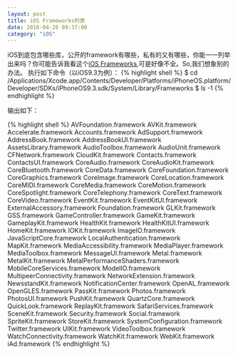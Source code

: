 ```yaml
---
layout: post
title: iOS Frameworks列表
date: 2016-04-26 09:37:00
category: "iOS"
---
```


iOS到底包含哪些库，公开的framework有哪些，私有的又有哪些，你能一一列举出来吗？你可能告诉我看这个[iOS Frameworks](https://developer.apple.com/library/ios/documentation/Miscellaneous/Conceptual/iPhoneOSTechOverview/iPhoneOSFrameworks/iPhoneOSFrameworks.html#//apple_ref/doc/uid/TP40007898-CH6-SW3),可是好像不全。So,我们想象别的办法。
执行如下命令（以iOS9.3为例）：
{% highlight shell %}
$ cd /Applications/Xcode.app/Contents/Developer/Platforms/iPhoneOS.platform/Developer/SDKs/iPhoneOS9.3.sdk/System/Library/Frameworks
$ ls -1
{% endhighlight %}

输出如下：

{% highlight shell %}
AVFoundation.framework
AVKit.framework
Accelerate.framework
Accounts.framework
AdSupport.framework
AddressBook.framework
AddressBookUI.framework
AssetsLibrary.framework
AudioToolbox.framework
AudioUnit.framework
CFNetwork.framework
CloudKit.framework
Contacts.framework
ContactsUI.framework
CoreAudio.framework
CoreAudioKit.framework
CoreBluetooth.framework
CoreData.framework
CoreFoundation.framework
CoreGraphics.framework
CoreImage.framework
CoreLocation.framework
CoreMIDI.framework
CoreMedia.framework
CoreMotion.framework
CoreSpotlight.framework
CoreTelephony.framework
CoreText.framework
CoreVideo.framework
EventKit.framework
EventKitUI.framework
ExternalAccessory.framework
Foundation.framework
GLKit.framework
GSS.framework
GameController.framework
GameKit.framework
GameplayKit.framework
HealthKit.framework
HealthKitUI.framework
HomeKit.framework
IOKit.framework
ImageIO.framework
JavaScriptCore.framework
LocalAuthentication.framework
MapKit.framework
MediaAccessibility.framework
MediaPlayer.framework
MediaToolbox.framework
MessageUI.framework
Metal.framework
MetalKit.framework
MetalPerformanceShaders.framework
MobileCoreServices.framework
ModelIO.framework
MultipeerConnectivity.framework
NetworkExtension.framework
NewsstandKit.framework
NotificationCenter.framework
OpenAL.framework
OpenGLES.framework
PassKit.framework
Photos.framework
PhotosUI.framework
PushKit.framework
QuartzCore.framework
QuickLook.framework
ReplayKit.framework
SafariServices.framework
SceneKit.framework
Security.framework
Social.framework
SpriteKit.framework
StoreKit.framework
SystemConfiguration.framework
Twitter.framework
UIKit.framework
VideoToolbox.framework
WatchConnectivity.framework
WatchKit.framework
WebKit.framework
iAd.framework
{% endhighlight %}
